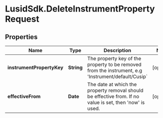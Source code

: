 # LusidSdk.DeleteInstrumentPropertyRequest

## Properties
Name | Type | Description | Notes
------------ | ------------- | ------------- | -------------
**instrumentPropertyKey** | **String** | The property key of the property to be removed from the instrument, e.g &#39;Instrument/default/Cusip&#x60; | [optional] 
**effectiveFrom** | **Date** | The date at which the property removal should be effective from. If no value is set, then &#39;now&#39; is used. | [optional] 


